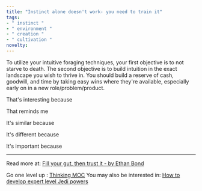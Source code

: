 ```yaml
---
title: "Instinct alone doesn't work- you need to train it"
tags:
- " instinct "
- " environment "
- " creation "
- " cultivation "
novelty:
---
```


To utilize your intuitive foraging techniques, your first objective is to not starve to death. The second objective is to build intuition in the exact landscape you wish to thrive in. You should build a reserve of cash, goodwill, and time by taking easy wins where they're available, especially early on in a new role/problem/product.

That's interesting because

That reminds me

It's similar because

It's different because

It's important because

----

Read more at: [Fill your gut, then trust it - by Ethan Bond](https://figuregrounds.substack.com/p/fill-your-gut-then-trust-it)

Go one level up : [Thinking MOC](Maps/Thinking%20MOC.md)
You may also be interested in: [How to develop expert level Jedi powers](Notes/How%20to%20develop%20expert%20level%20Jedi%20powers.md)